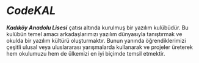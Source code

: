 # _CodeKAL_
**_Kadıköy Anadolu Lisesi_** çatısı altında kurulmuş bir yazılım kulübüdür. Bu kulübün temel amacı arkadaşlarımızı yazılım dünyasıyla tanıştırmak ve okulda bir yazılım kültürü oluşturmaktır. Bunun yanında öğrendiklerimizi çeşitli ulusal veya uluslararası yarışmalarda kullanarak ve projeler üreterek hem okulumuzu hem de ülkemizi en iyi biçimde temsil etmektir.



